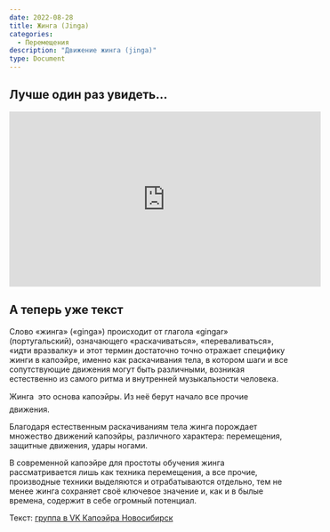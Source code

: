 ```yaml
---
date: 2022-08-28
title: Жинга (Jinga)
categories:
  - Перемещения
description: "Движение жинга (jinga)"
type: Document
---
```


## Лучше один раз увидеть...

<iframe width="560" height="315" src="https://www.youtube.com/embed/-MZQRJduXZw?start=25&end=163" title="Capoeira Camara: жинга (jinga)" frameborder="0" allow="accelerometer; autoplay; clipboard-write; encrypted-media; gyroscope; picture-in-picture" allowfullscreen></iframe>

## А теперь уже текст

Слово «жинга» («ginga») происходит от глагола «gingar» (португальский), означающего «раскачиваться», «переваливаться», «идти вразвалку» и этот термин достаточно точно отражает специфику жинги в капоэйре, именно как раскачивания тела, в котором шаги и все сопутствующие движения могут быть различными, возникая естественно из самого ритма и внутренней музыкальности человека.

Жинга &#151; это основа капоэйры. Из неё берут начало все прочие движения.

Благодаря естественным раскачиваниям тела жинга порождает множество движений капоэйры, различного характера: перемещения, защитные движения, удары ногами.

В современной капоэйре для простоты обучения жинга рассматривается лишь как техника перемещения, а все прочие, производные техники выделяются и отрабатываются отдельно, тем не менее жинга сохраняет своё ключевое значение и, как и в былые времена, содержит в себе огромный потенциал.

Текст: [группа в VK Капоэйра Новосибирск](https://vk.com/wall-32748952_749)